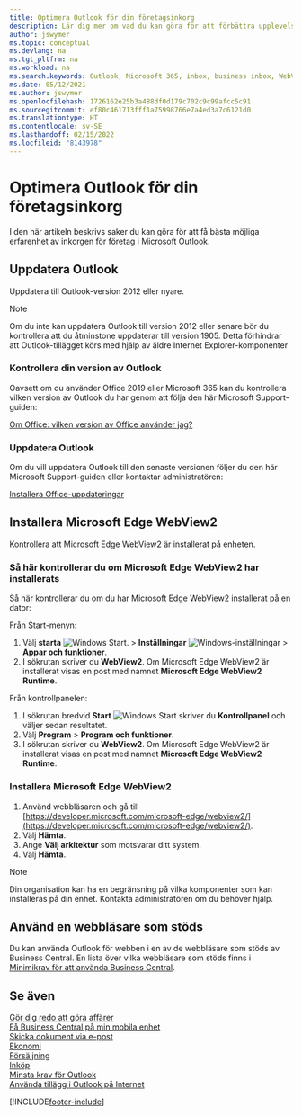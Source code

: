 ```yaml
---
title: Optimera Outlook för din företagsinkorg
description: Lär dig mer om vad du kan göra för att förbättra upplevelsen av inkorgen för företag i Microsoft Outlook.
author: jswymer
ms.topic: conceptual
ms.devlang: na
ms.tgt_pltfrm: na
ms.workload: na
ms.search.keywords: Outlook, Microsoft 365, inbox, business inbox, WebView2, Edge, addin, add-in
ms.date: 05/12/2021
ms.author: jswymer
ms.openlocfilehash: 1726162e25b3a488df0d179c702c9c99afcc5c91
ms.sourcegitcommit: ef80c461713fff1a75998766e7a4ed3a7c6121d0
ms.translationtype: HT
ms.contentlocale: sv-SE
ms.lasthandoff: 02/15/2022
ms.locfileid: "8143978"
---
```

# <a name="optimizing-outlook-for-your-business-inbox"></a>Optimera Outlook för din företagsinkorg 

I den här artikeln beskrivs saker du kan göra för att få bästa möjliga erfarenhet av inkorgen för företag i Microsoft Outlook. 

## <a name="update-outlook"></a>Uppdatera Outlook

Uppdatera till Outlook-version 2012 eller nyare.

> [!NOTE]
> Om du inte kan uppdatera Outlook till version 2012 eller senare bör du kontrollera att du åtminstone uppdaterar till version 1905. Detta förhindrar att Outlook-tillägget körs med hjälp av äldre Internet Explorer-komponenter

### <a name="how-to-check-your-version-of-outlook"></a>Kontrollera din version av Outlook

Oavsett om du använder Office 2019 eller Microsoft 365 kan du kontrollera vilken version av Outlook du har genom att följa den här Microsoft Support-guiden:  

[Om Office: vilken version av Office använder jag?](https://support.microsoft.com/office/about-office-what-version-of-office-am-i-using-932788b8-a3ce-44bf-bb09-e334518b8b19)

### <a name="how-to-update-outlook"></a>Uppdatera Outlook

Om du vill uppdatera Outlook till den senaste versionen följer du den här Microsoft Support-guiden eller kontaktar administratören:

[Installera Office-uppdateringar](https://support.microsoft.com/office/install-office-updates-2ab296f3-7f03-43a2-8e50-46de917611c5)

## <a name="install-microsoft-edge-webview2"></a>Installera Microsoft Edge WebView2

Kontrollera att Microsoft Edge WebView2 är installerat på enheten.

### <a name="how-to-check-if-microsoft-edge-webview2-is-installed"></a>Så här kontrollerar du om Microsoft Edge WebView2 har installerats 

Så här kontrollerar du om du har Microsoft Edge WebView2 installerat på en dator:

Från Start-menyn:

1. Välj **starta** ![Windows Start.](media/windows-start-icon.png "Startikon för Windows") > **Inställningar** ![Windows-inställningar](media/windows-settings-icon.png "Ikon för Windows-inställningar") > **Appar och funktioner**.
2. I sökrutan skriver du **WebView2**. Om Microsoft Edge WebView2 är installerat visas en post med namnet **Microsoft Edge WebView2 Runtime**.

Från kontrollpanelen:

1. I sökrutan bredvid **Start** ![Windows Start](media/windows-start-icon.png "Startikon för Windows") skriver du **Kontrollpanel** och väljer sedan resultatet.
2. Välj **Program** > **Program och funktioner**.
3. I sökrutan skriver du **WebView2**. Om Microsoft Edge WebView2 är installerat visas en post med namnet **Microsoft Edge WebView2 Runtime**.

### <a name="how-to-install-microsoft-edge-webview2"></a>Installera Microsoft Edge WebView2 

1. Använd webbläsaren och gå till [https://developer.microsoft.com/microsoft-edge/webview2/](https://developer.microsoft.com/microsoft-edge/webview2/).
2. Välj **Hämta**.
3. Ange **Välj arkitektur** som motsvarar ditt system.
4. Välj **Hämta**.

> [!NOTE]
> Din organisation kan ha en begränsning på vilka komponenter som kan installeras på din enhet. Kontakta administratören om du behöver hjälp.

## <a name="use-a-supported-browser"></a>Använd en webbläsare som stöds

Du kan använda Outlook för webben i en av de webbläsare som stöds av Business Central. En lista över vilka webbläsare som stöds finns i [Minimikrav för att använda Business Central](product-requirements.md#browsers).

## <a name="see-also"></a>Se även

[Gör dig redo att göra affärer](ui-get-ready-business.md)  
[Få Business Central på min mobila enhet](install-mobile-app.md)  
[Skicka dokument via e-post](ui-how-send-documents-email.md)  
[Ekonomi](finance.md)  
[Försäljning](sales-manage-sales.md)  
[Inköp](purchasing-manage-purchasing.md)  
[Minsta krav för Outlook](product-requirements.md#outlook)  
[Använda tillägg i Outlook på Internet](https://support.office.com/article/Using-Add-ins-in-Outlook-on-the-web-8f2ce816-5df4-44a5-958c-f7f9d6dabdce?appver=OWB150)  


[!INCLUDE[footer-include](includes/footer-banner.md)]